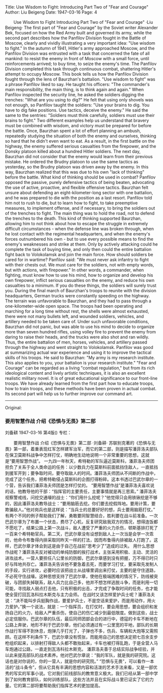 Title: Use Wisdom to Fight: Introducing Part Two of "Fear and Courage"
Author: Liu Beigeng
Date: 1947-03-16
Page: 4

　　Use Wisdom to Fight
    Introducing Part Two of "Fear and Courage"
    ·Liu Beigeng·
    The first part of "Fear and Courage" by the Soviet writer Alexander Bek, focused on how the Red Army built and governed its army, while the second part describes how the Panfilov Division fought in the Battle of Moscow, clearly and vividly illustrating a very important idea: "Use wisdom to fight."
    In the autumn of 1941, Hitler's army approached Moscow, and the Panfilov Division was entrusted with a task that concerned the fate of all mankind: to resist the enemy in front of Moscow with a small force, until reinforcements arrived; to buy time, to seize the enemy's time. The Panfilov Division completed this task through continuous combat, shattering Hitler's attempt to occupy Moscow. This book tells us how the Panfilov Division fought through the lens of Baurzhan's battalion.
    "Use wisdom to fight" was a phrase Panfilov liked to say. He taught his officers: "The commander's main responsibility, the main thing, is to think again and again."
    When Panfilov inspected the security line, he asked the soldiers digging the trenches: "What are you using to dig?" He felt that using only shovels was not enough, so Panfilov taught the soldiers: "Use your brains to dig. You have to dig fake positions. Use tactics, deceive the enemy." He said the same to the sentries: "Soldiers must think carefully, soldiers must use their brains to fight."
    Two different examples help us understand that bravery must be combined with wisdom, and victory must be prepared for before the battle. Once, Baurzhan spent a lot of effort planning an ambush, repeatedly studying the situation of both the enemy and ourselves, thinking so hard that he didn't even want to eat. As a result, in the first battle on the highway, the enemy suffered serious casualties from the firepower, and the Donsky platoon killed about a hundred Hitler soldiers. The next day, Baurzhan did not consider that the enemy would learn from their previous mistake. He ordered the Brudny platoon to use the same tactics as yesterday, so the Brudny platoon was driven away by the enemy. In this way, Baurzhan realized that this was due to his own "lack of thinking" before the battle.
    What kind of thinking should be used in combat? Panfilov opposed the passive, purely defensive tactics of being beaten, advocating the use of active, proactive, and flexible offensive tactics. Baurzhan felt unsure about defending an eight-kilometer-long sector with one battalion, and he was prepared to die with the position as a last resort. Panfilov told him not to rush to die, but to learn how to fight, to take preemptive measures, to implement offense, and if necessary, to bring the soldiers out of the trenches to fight. The main thing was to hold the road, not to defend the trenches to the death. This kind of thinking supported Baurzhan, allowing him to not think about how to escape the struggle in extremely difficult circumstances - when the defense line was broken through, when he lost contact with the regimental headquarters, and when the enemy's forces outnumbered his own - but to use every possible means to find the enemy's weaknesses and strike at them. Only by actively attacking could he complete the task of buying time, and only then could the entire battalion fight back to Volokolamsk and join the main force.
    How should soldiers be cared for in wartime? Panfilov said: "We must never ask infantry to fight with their chests out. We must care for the soldiers, not with empty words, but with actions, with firepower." In other words, a commander, when fighting, must know how to use his mind, how to organize and develop his own firepower, inflict serious casualties on the enemy, and reduce his own casualties to a minimum. If you do these things, the soldiers will surely trust you. During the final march of Baurzhan's troops to reunite with the division headquarters, German trucks were constantly speeding on the highway. The terrain was unfavorable to Baurzhan, and they had to pass through a one-kilometer-wide open space. The troops had been operating and marching for a long time without rest, the shells were almost exhausted, there were not many bullets left, and wounded soldiers, vehicles, and artillery needed to be taken care of. Under such unfavorable conditions, Baurzhan did not panic, but was able to use his mind to decide to organize more than seven hundred rifles, using volley fire to prevent the enemy from daring to raise their heads, and the trucks were also shot and ran wildly. Thus, the entire battalion of men, horses, vehicles, and artillery passed through the highway and went straight to Volokolamsk.
    Panfilov was good at summarizing actual war experience and using it to improve the tactical skills of his troops. He said to Baurzhan: "My army is my research institute. This also applies to you, your battalion is your research institute."
    "Fear and Courage" can be regarded as a living "combat regulation," but from its rich ideological content and lively artistic techniques, it is also an excellent realistic military novel. It is of great educational significance to our front-line troops. We have already learned from the first part how to educate troops, how to train troops, and these methods have been proven in actual combat. Its second part will help us to further improve our command art.



<hr /> 

Original: 


### 要用智慧作战  介绍《恐惧与无畏》第二部
刘备耕
1947-03-16
第4版()
专栏：

　　要用智慧作战
    介绍《恐惧与无畏》第二部
    ·刘备耕·
    苏联别克著的《恐惧与无畏》第一部，着重表现红军怎样建军治军，而它的第二部，则是描写潘菲洛夫部队在保卫莫斯科战争中怎样打仗，明确地生动地说明一个非常重要的思想，这就是“要用智慧作战”。
    一九四一年秋天，希特勒的军队逼近莫斯科，潘菲洛夫师团担负了关系于全人类命运的任务：以少数兵力在莫斯科前面抵挡住敌人，一直抵挡到援军开到；要争取时间，要夺取敌人的时间。潘菲洛夫师团从不间断的作战中，完成了这个任务，把希特勒侵占莫斯科的企图打得粉碎。这本书透过巴武尔章的一个营，告诉我们潘菲洛夫师团是怎样打仗的。
    “要用智慧作战”是潘菲洛夫喜欢说的话，他教导他的干部：“指挥官的主要责任，主要事情就是再三思索。”
    潘菲洛夫视察警戒线，问挖交通壕的战士：“你们用什么挖呢？”他觉得只会用铁锹挖是不够的，因此潘菲洛夫教导战士：“要用脑筋去挖。你们要去挖假阵地。要用计策，要欺骗敌人。”他对岗兵也是这样说：“当兵士的总要好好的想，兵士要用脑筋打仗。”
    有两个不同的例子帮助我们了解，勇敢要同智慧结合，胜利要在战斗前准备。一次巴武尔章为了布置一个伏击，费尽了心机，反复研究敌我双方的情况，想得连饭都不愿吃了，结果公路上第一次战斗，敌人遭受了严重的火力杀伤，顿斯基排打死了一百来个希特勒官兵。第二天，巴武尔章没有设想到敌人上一次当是会学一次乖的，他命令布鲁得内排采取同昨天一样的打法，因而布鲁得内排被敌人打跑了。这样，巴武尔章才体会到这是由于自己在战前“思考少了”造成的过失。
    用什么思想作战呢？潘菲洛夫反对被动的单纯防御的挨打战术，主张采用积极、主动、灵活的进攻战术。一营人要担任八公里长的防御，巴武尔章感到没有把握，万不得已时只好与阵地共存亡。潘菲洛夫告诉他不要急着去死，而要学习打仗，要采取先发制人的手段，实行进攻，必要时应该把战士从战壕里调出来打仗，主要的是守住道路，不必死守住战壕。这种思想支持了巴武尔章，使他在极端困难的情况下，防线被突破，与团部失掉联系，敌人兵力比自己多，他并不想怎样逃脱斗争，而是利用一切可能，寻找敌人弱点打击他，只有积极的出击，才完成了争取时间的任务，也才能使全营打回瓦洛科拉木斯克与主力会师。
    在战时又该怎样爱护兵士呢？潘菲洛夫说：“决不能叫步兵挺胸作战，要爱护兵士，不是空话来爱护，而是用动作，用火力爱护。”换一个说法，就是：一个指挥员，在打仗时，要会用思想，要会组织和发扬自己的火力，给敌人严重杀伤，使自己的伤亡减少到最低限度。做到这些，战士必定信服你。巴武尔章的队伍，最后同师团部会合的进行中，德寇的卡车不断地在公路上奔驶，地形不利于巴武尔章，他们必须通过有一公里宽的平地，部队的长期作战行军得不到休息，炮弹几乎打光了，子弹也不多，伤兵、车辆和大炮等又需照顾。在这样不利条件下，巴武尔章没有慌张，而能用自己的思想决定把七百余支步枪组织起来，以排射打得敌人头都不敢抬起来，卡车也被打得乱跑，于是全营人马车炮通过公路，一直走到瓦洛科拉木斯克。
    潘菲洛夫善于总结实际战争经验，并以此来提高部队的战术素养。他对巴武尔章说：“我的军队，就是我的研究院。这话也是对你说的，你的一营人，就是你的研究院。”
    “恐惧与无畏”，可以看作一本活的“战斗条令”，但从它具有丰满的思想内容和活泼的艺术手法来看，又是一部优秀的写实的军事小说。它对我们前线部队的教育意义极大。我们已经从第一部中学到了如何教育部队，如何训练部队，这些方法并且在实际战斗里已证实了它的力量。它的第二部将要帮助我们指挥艺术的更加提高。
